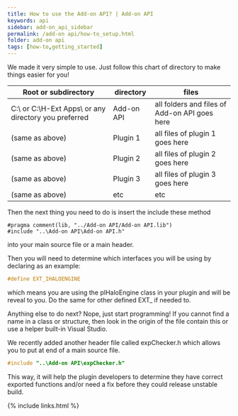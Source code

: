 ```yaml
---
title: How to use the Add-on API? | Add-on API
keywords: api
sidebar: add-on_api_sidebar
permalink: /add-on api/how-to_setup.html
folder: add-on api
tags: [how-to,getting_started]
---
```


We made it very simple to use. Just follow this chart of directory to make things easier for you!


| Root or subdirectory | directory | files |
|---|---|---|
| C:\ or C:\H-Ext Apps\ or any directory you preferred | Add-on API | all folders and files of Add-on API goes here |
| (same as above) | Plugin 1 | all files of plugin 1 goes here |
| (same as above) | Plugin 2 | all files of plugin 2 goes here |
| (same as above) | Plugin 3 | all files of plugin 3 goes here |
| (same as above) | etc | etc |

Then the next thing you need to do is insert the include these method
```
#pragma comment(lib, "../Add-on API/Add-on API.lib")
#include "..\Add-on API\Add-on API.h"
```
into your main source file or a main header.

Then you will need to determine which interfaces you will be using by declaring as an example:
```c
#define EXT_IHALOENGINE
```
which means you are using the pIHaloEngine class in your plugin and will be reveal to you. Do the same for other defined EXT_ if needed to.

Anything else to do next? Nope, just start programming! If you cannot find a name in a class or structure, then look in the origin of the file contain this or use a helper built-in Visual Studio.

We recently added another header file called expChecker.h which allows you to put at end of a main source file.
```c
#include "..\Add-on API\expChecker.h"
```
This way, it will help the plugin developers to determine they have correct exported functions and/or need a fix before they could release unstable build.

{% include links.html %}
